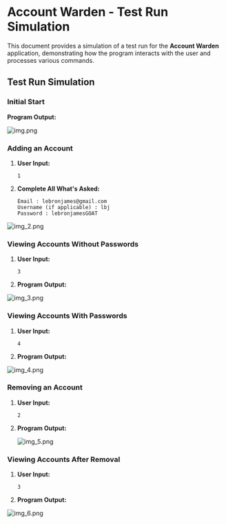# Account Warden - Test Run Simulation

This document provides a simulation of a test run for the **Account Warden** application, demonstrating how the program interacts with the user and processes various commands.

## Test Run Simulation

### Initial Start

**Program Output:**

![img.png](img.png)

### Adding an Account

1. **User Input:**

    ```plaintext
    1
    ```


2. **Complete All What's Asked:**

    ```plaintext
    Email : lebronjames@gmail.com
   Username (if applicable) : lbj
   Password : lebronjamesGOAT
    ```
![img_2.png](img_2.png)
### Viewing Accounts Without Passwords

1. **User Input:**

    ```plaintext
    3
    ```

2. **Program Output:**

![img_3.png](img_3.png)

### Viewing Accounts With Passwords

1. **User Input:**

    ```plaintext
    4
    ```

2. **Program Output:**

![img_4.png](img_4.png)

### Removing an Account

1. **User Input:**

    ```plaintext
    2
    ```

2. **Program Output:**

   ![img_5.png](img_5.png)

### Viewing Accounts After Removal

1. **User Input:**

    ```plaintext
    3
    ```

2. **Program Output:**

![img_6.png](img_6.png)
